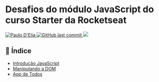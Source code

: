 # Desafios do módulo JavaScript do curso Starter da Rocketseat

<p>
  <a href="https://www.linkedin.com/in/paulodelia/">
      <img alt="Paulo D'Elia" src="https://img.shields.io/badge/-paulodelia-important?style=flat&logo=Linkedin&logoColor=white" />
   </a>
  <a href="https://github.com/paulohdelia/proffy/commits/master">
    <img alt="GitHub last commit" src="https://img.shields.io/github/last-commit/paulohdelia/starter-rocketseat-javascript?color=important">
  </a> 
  <img src="https://img.shields.io/github/languages/count/paulohdelia/starter-rocketseat-javascript?color=important&style=flat-square">
</p>


## :book: Índice

* [Introdução JavaScript](/desafios-modulo-01)
* [Manipulando a DOM](/desafios-modulo-02)
* [App de Todos](/desafios-modulo-03)
